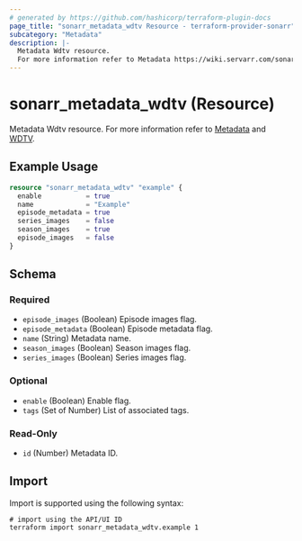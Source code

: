 ```yaml
---
# generated by https://github.com/hashicorp/terraform-plugin-docs
page_title: "sonarr_metadata_wdtv Resource - terraform-provider-sonarr"
subcategory: "Metadata"
description: |-
  Metadata Wdtv resource.
  For more information refer to Metadata https://wiki.servarr.com/sonarr/settings#metadata and WDTV https://wiki.servarr.com/sonarr/supported#wdtvmetadata.
---
```


# sonarr_metadata_wdtv (Resource)

<!-- subcategory:Metadata -->
Metadata Wdtv resource.
For more information refer to [Metadata](https://wiki.servarr.com/sonarr/settings#metadata) and [WDTV](https://wiki.servarr.com/sonarr/supported#wdtvmetadata).

## Example Usage

```terraform
resource "sonarr_metadata_wdtv" "example" {
  enable           = true
  name             = "Example"
  episode_metadata = true
  series_images    = false
  season_images    = true
  episode_images   = false
}
```

<!-- schema generated by tfplugindocs -->
## Schema

### Required

- `episode_images` (Boolean) Episode images flag.
- `episode_metadata` (Boolean) Episode metadata flag.
- `name` (String) Metadata name.
- `season_images` (Boolean) Season images flag.
- `series_images` (Boolean) Series images flag.

### Optional

- `enable` (Boolean) Enable flag.
- `tags` (Set of Number) List of associated tags.

### Read-Only

- `id` (Number) Metadata ID.

## Import

Import is supported using the following syntax:

```shell
# import using the API/UI ID
terraform import sonarr_metadata_wdtv.example 1
```
